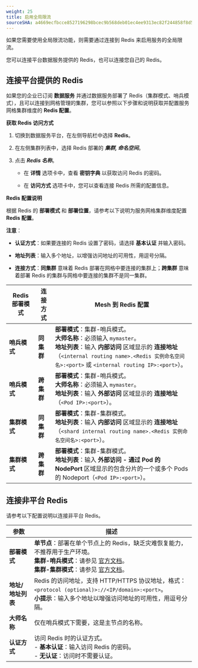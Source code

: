```yaml
---
weight: 25
title: 启用全局限流
sourceSHA: a4669ecfbcce8527196298bcec9b568deb01ec4ee9313ec82f244858f8d55dab
---
```


如果您需要使用全局限流功能，则需要通过连接到 Redis 来启用服务的全局限流。

您可以连接平台数据服务提供的 Redis，也可以连接您自己的 Redis。

## 连接平台提供的 Redis

如果您的企业已订阅 **数据服务** 并通过数据服务部署了 Redis（集群模式、哨兵模式），且可以连接到网格管理的集群，您可以参照以下步骤和说明获取并配置服务网格集群维度的 **Redis 配置**。

**获取 Redis 访问方式**

1. 切换到数据服务平台，在左侧导航栏中选择 **Redis**。

2. 在左侧集群列表中，选择 Redis 部署的 ***集群, 命名空间***。

3. 点击 ***Redis 名称***。

   - 在 **详情** 选项卡中，查看 **密钥字典** 以获取访问 Redis 的密码。

   - 在 **访问方式** 选项卡中，您可以查看连接 Redis 所需的配置信息。

**Redis 配置说明**

根据 Redis 的 **部署模式** 和 **部署位置**，请参考以下说明为服务网格集群维度配置 **Redis 配置**。

**注意**：

- **认证方式**：如果要连接的 Redis 设置了密码，请选择 **基本认证** 并输入密码。

- **地址列表**：输入多个地址，以增强访问地址的可用性，用逗号分隔。

- **连接方式**：**同集群** 意味着 Redis 部署在网格中要连接的集群上；**跨集群** 意味着部署 Redis 的集群与网格中要连接的集群不是同一集群。

| Redis 部署模式         | 连接方式           | Mesh 到 Redis 配置                                                                                                                                                                                                                                                                                                            |
| --------------------- | ----------------- | ------------------------------------------------------------------------------------------------------------------------------------------------------------------------------------------------------------------------------------------------------------------------------------------------------------------------------ |
| **哨兵模式**          | **同集群**        | **部署模式**：集群-哨兵模式。<br>**大师名称**：必须输入 `mymaster`。<br>**地址列表**：输入 **内部访问** 区域显示的 **连接地址**（`<internal routing name>.<Redis 实例命名空间名>:<port>` 或 `<internal routing IP>:<port>`）。                                                                               |
| **哨兵模式**          | **跨集群**        | **部署模式**：集群-哨兵模式。<br>**大师名称**：必须输入 `mymaster`。<br>**地址列表**：输入 **外部访问** 区域显示的 **连接地址**（`<Pod IP>:<port>`）。                                                                                                                                                               |
| **集群模式**          | **同集群**        | **部署模式**：集群-集群模式。<br>**地址列表**：输入 **内部访问** 区域显示的 **连接地址**（`<shard internal routing name>.<Redis 实例命名空间名>:<port>`）。                                                                                                                                                              |
| **集群模式**          | **跨集群**        | **部署模式**：集群-集群模式。<br>**地址列表**：输入 **外部访问 - 通过 Pod 的 NodePort** 区域显示的包含分片的一个或多个 Pods 的 Nodeport（`<Pod IP>:<port>`）。                                                                                                                                                |

## 连接非平台 Redis

请参考以下配置说明以连接非平台 Redis。

| 参数                     | 描述                                                                                                                                                                                                                                                                                    |
| ----------------------- | ------------------------------------------------------------------------------------------------------------------------------------------------------------------------------------------------------------------------------------------------------------------------------------------- |
| **部署模式**             | **单节点**：部署在单个节点上的 Redis，缺乏灾难恢复能力，不推荐用于生产环境。<br>**集群-哨兵模式**：请参见 [官方文档](https://redis.io/docs/manual/sentinel/)。<br>**集群-集群模式**：请参见 [官方文档](https://redis.io/docs/manual/scaling/)。             |
| **地址/地址列表**        | Redis 的访问地址，支持 HTTP/HTTPS 协议地址，格式：`<protocol (optional)>://<IP/domain>:<port>`。<br>**小提示**：输入多个地址以增强访问地址的可用性，用逗号分隔。                                                                                                                                         |
| **大师名称**             | 仅在哨兵模式下需要，这是主节点的名称。                                                                                                                                                                                                                                                                             |
| **认证方式**             | 访问 Redis 时的认证方式。<br>- **基本认证**：输入访问 Redis 的密码。<br>- **无认证**：访问时不需要认证。                                                                                                                                                                                         |
